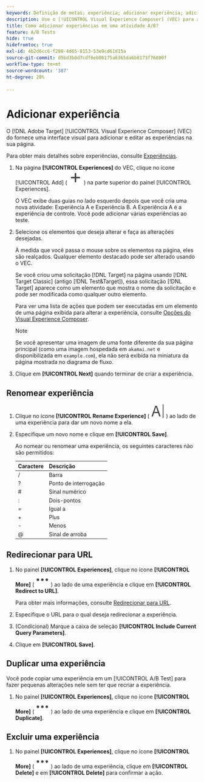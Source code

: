 ```yaml
---
keywords: Definição de metas; experiência; adicionar experiência; adicionar experiência
description: Use o [!UICONTROL Visual Experience Composer] (VEC) para adicionar experiências às atividades.
title: Como adicionar experiências em uma atividade A/B?
feature: A/B Tests
hide: true
hidefromtoc: true
exl-id: 4b2d6cc6-f280-4d65-8153-53e9cd61d15a
source-git-commit: d5bd3b0d7cdf6eb06175a6365da6b8173f76800f
workflow-type: tm+mt
source-wordcount: '387'
ht-degree: 28%

---
```


# Adicionar experiência

O [!DNL Adobe Target] [!UICONTROL Visual Experience Composer] (VEC) do fornece uma interface visual para adicionar e editar as experiências na sua página.

Para obter mais detalhes sobre experiências, consulte [Experiências](/help/main/c-experiences/experiences.md#concept_A2E10F6AFB3D4AEAB6951EE14688848D).

1. Na página **[!UICONTROL Experiences]** do VEC, clique no ícone [!UICONTROL Add] ( ![Ícone Adicionar](/help/main/assets/icons/Add.svg) ) na parte superior do painel [!UICONTROL Experiences].

   O VEC exibe duas guias no lado esquerdo depois que você cria uma nova atividade: Experiência A e Experiência B. A Experiência A é a experiência de controle. Você pode adicionar várias experiências ao teste.

1. Selecione os elementos que deseja alterar e faça as alterações desejadas.

   À medida que você passa o mouse sobre os elementos na página, eles são realçados. Qualquer elemento destacado pode ser alterado usando o VEC.

   Se você criou uma solicitação [!DNL Target] na página usando [!DNL Target Classic] (antigo [!DNL Test&Target]), essa solicitação [!DNL Target] aparece como um elemento que mostra o nome da solicitação e pode ser modificada como qualquer outro elemento.

   Para ver uma lista de ações que podem ser executadas em um elemento de uma página exibida para alterar a experiência, consulte [Opções do Visual Experience Composer](/help/main/c-experiences/c-visual-experience-composer/viztarget-options.md).

   >[!NOTE]
   >
   >Se você apresentar uma imagem de uma fonte diferente da sua página principal (como uma imagem hospedada em `akamai.net` e disponibilizada em `example.com`), ela não será exibida na miniatura da página mostrada no diagrama de fluxo.

1. Clique em **[!UICONTROL Next]** quando terminar de criar a experiência.

## Renomear experiência

1. Clique no ícone **[!UICONTROL Rename Experience]** ( ![Ícone Renomear](/help/main/assets/icons/Rename.svg) ) ao lado de uma experiência para dar um novo nome a ela.

2. Especifique um novo nome e clique em **[!UICONTROL Save]**.

   Ao nomear ou renomear uma experiência, os seguintes caracteres não são permitidos:

   | Caractere | Descrição |
   |--- |--- |
   | / | Barra |
   | ? | Ponto de interrogação |
   | # | Sinal numérico |
   | : | Dois-pontos |
   | = | Igual a |
   | + | Plus |
   | - | Menos |
   | @ | Sinal de arroba |

## Redirecionar para URL

1. No painel **[!UICONTROL Experiences]**, clique no ícone **[!UICONTROL More]** ( ![ícone Mais](/help/main/assets/icons/MoreSmall.svg) ) ao lado de uma experiência e clique em **[!UICONTROL Redirect to URL]**.

   Para obter mais informações, consulte [Redirecionar para URL](/help/main/c-experiences/c-visual-experience-composer/redirect-offer.md).

1. Especifique o URL para o qual deseja redirecionar a experiência.

1. (Condicional) Marque a caixa de seleção **[!UICONTROL Include Current Query Parameters]**.

1. Clique em **[!UICONTROL Save]**.

## Duplicar uma experiência

Você pode copiar uma experiência em um [!UICONTROL A/B Test] para fazer pequenas alterações nele sem ter que recriar a experiência.

1. No painel **[!UICONTROL Experiences]**, clique no ícone **[!UICONTROL More]** ( ![ícone Mais](/help/main/assets/icons/MoreSmall.svg) ) ao lado de uma experiência e clique em **[!UICONTROL Duplicate]**.

## Excluir uma experiência

1. No painel **[!UICONTROL Experiences]**, clique no ícone **[!UICONTROL More]** ( ![Ícone de mais](/help/main/assets/icons/MoreSmall.svg) ) ao lado de uma experiência, clique em **[!UICONTROL Delete]** e em **[!UICONTROL Delete]** para confirmar a ação.
